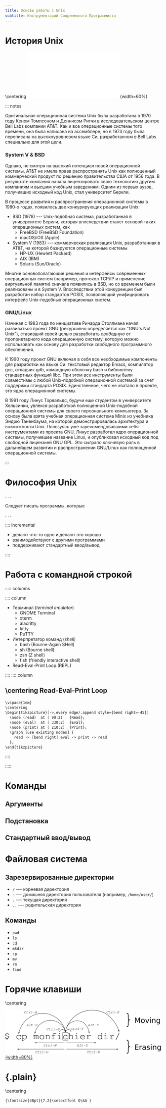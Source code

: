 ```yaml
---
title: Основы работы с Unix
subtitle: Инструментарий Современного Программиста
---
```


# История Unix

\centering
![](images/unix/Unix_timeline.pdf){width=60%}

::: notes

<!-- TODO: move to wiki or something -->

Оригинальная операционная система Unix была разработана в 1970 году
Кеном Томпсоном и Деннисом Ритчи в
исследовательском центре Bell Labs компании AT&T.
Как и все операционные системы того времени, она была написана
на ассемблере, но в 1973 году была переписана на высокоуровневом
языке Си, разработанном в Bell Labs специально для этой цели.

### System V & BSD

Однако, не смотря на высокий потенциал новой операционной системы, AT&T не
имела права распространять Unix как полноценный коммерческий продукт по решению
правительства США от 1956 года. В результате компания начала лицензировать свою
технологию другим компаниям и высшим учебным заведениям. Одним из первых вузов,
получивших исходный код Unix, стал университет Беркли.

В процессе развития и распространения операционной системы в 1980-х годах,
появилось две конкурирующих реализации Unix:

- BSD (1978) --- Unix-подобная система, разработанная в университете Беркли,
  которая впоследствии станет основой таких операционных систем, как
  - FreeBSD (FreeBSD Foundation)
  - macOS/iOS (Apple)
- System V (1983) --- коммерческая реализация Unix, разработанная в AT&T,
  на которой базируются операционные системы
  - HP-UX (Hewlett Packard)
  - AIX (IBM)
  - Solaris (Sun/Oracle)

Многие основополагающие решения и интерфейсы современных операционных систем
(например, протокол TCP/IP и применение виртуальной памяти)
сначала появились в BSD, но со временем были реализованы и в System V.
Впоследствии этой конкуренции был разработан набор стандартов POSIX,
позволяющий унифицировать интерфейс Unix-подобных операционных систем.

### GNU/Linux

Начиная с 1983 года по инициативе Ричарда Столлмана начал развиваться
проект GNU (рекурсивно определяется как "GNU's Not Unix"), ставивший
своей целью разработать *свободную* от проприетарного кода операционную систему,
которую можно использовать как основу для разработки *свободного* программного обеспечения.

К 1990 году проект GNU включал в себя все необходимые компоненты для разработки на языке Си:
текстовый редактор Emacs, компилятор gcc, отладчик gdb, командную оболочку bash и
библиотеку стандартных функций libc. При этом все инструменты были совместимы с любой Unix-подобной
операционной системой за счет поддержки стандарта POSIX. Единственное, чего не хватало в проекте,
это ядра операционной системы.

В 1991 году Линус Торвальдс, будучи еще студентом в университете Хельсинки, увлекся разработкой
полноценной Unix-подобной операционной системы для своего персонального компьютера. За основу была
взята учебная операционная система Minix из учебника Эндрю Таненбаума, на которой демонстрировалась
архитектура и возможности Unix. Пользуясь уже зарекомендовавшими себя инструментами из проекта GNU,
Линус разработал ядро операционной системы, получившее название Linux, и опубликовал исходный код
под свободной лицензией GNU GPL. Это сыграло ключевую роль в дальнейшем развитии и распространении
GNU/Linux как полноценной операционной системы.

:::

# Философия Unix

. . .

Следует писать программы, которые

. . .

:::: incremental

- делают что-то одно и делают это хорошо
- взаимодействуют с другими программами
- поддерживают стандартный ввод/вывод

::::

# Работа с командной строкой

::::: columns

:::: column

- Терминал (*terminal emulator*)
  - GNOME Terminal
  - xterm
  - alacritty
  - kitty
  - PuTTY
- Интерпретатор команд (*shell*)
  - bash (Bourne-Again SHell)
  - sh (Bourne shell)
  - zsh (Z shell)
  - fish (friendly interactive shell)
- Read-Eval-Print Loop (REPL)

::::
:::: column

## \centering Read-Eval-Print Loop

```{=latex}
\vspace{1em}
\centering
\begin{tikzpicture}[->,every edge/.append style={bend right=-45}]
  \node (read)  at ( 90:2)   {Read};
  \node (eval)  at ( 330:2)  {Eval};
  \node (print) at ( 210:2)  {Print};
  \graph [use existing nodes] {
    read -> [bend right] eval -> print -> read
  };
\end{tikzpicture}
```

::::

:::::

# Команды

## Аргументы

## Подстановка

## Стандартный ввод/вывод

<!--
- `date`, `echo`, `bc`
- `$PATH`, `pwd`, `ls`, `cd`, `mkdir`, `tree`
- `find`, `sort`, `uniq`
-->

# Файловая система

## Зарезервированные директории

- `/` --- корневая директория
- `~` --- домашняя директория пользователя (например, `/home/user/`)
- `.` --- текущая директория
- `..` --- родительская директория

## Команды

- `pwd`
- `ls`
- `cd`
- `mkdir`
- `cp`
- `mv`
- `rm`
- `find`

# Горячие клавиши

\centering

[![](images/unix/moving_cli.png){width=80%}](https://gist.github.com/tuxfight3r/60051ac67c5f0445efee)

# {.plain}

\centering
```{=latex}
{\fontsize{48pt}{7.2}\selectfont Q\&A }
```

